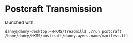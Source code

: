 # Postcraft Transmission

launched with:

```
danny@danny-desktop:~/HKMS/treadmill$ ./run postcraft /home/danny/HKMS/postcraft/danny.ayers.name/manifest.ttl
```
